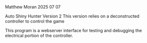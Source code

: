 Matthew Moran 2025 07 07 

Auto Shiny Hunter Version 2
This version relies on a deconstructed
controller to control the game


This program is a webserver interface for testing and
 debugging the electrical portion of the controller.